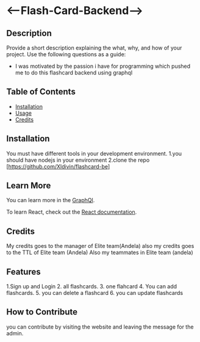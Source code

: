 # <--Flash-Card-Backend-->

## Description

Provide a short description explaining the what, why, and how of your project. Use the following questions as a guide:

- I was motivated by the passion i have for programming which pushed me to do this flashcard backend using graphql

## Table of Contents

- [Installation](#installation)
- [Usage](#usage)
- [Credits](#credits)

## Installation

You must have different tools in your development environment.
1.you should have nodejs in your environment
2.clone the repo [https://github.com/Xldivin/flashcard-be]

## Learn More

You can learn more in the [GraphQl](https://www.howtographql.com/typescript-apollo/0-introduction/).

To learn React, check out the [React documentation](https://nodejs.org/en/).

## Credits

My credits goes to the manager of Elite team(Andela)
also my credits goes to the TTL of Elite team (Andela)
Also my teammates in Elite team (andela)

## Features

1.Sign up and Login
2. all flashcards.
3. one flahcard
4. You can add flashcards.
5. you can delete a flashcard
6. you can update flashcards

## How to Contribute

you can contribute by visiting the website and leaving the message for the admin.


